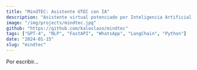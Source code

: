 ```yaml
---
title: "MindTEC: Asistente UTEC con IA"
description: "Asistente virtual potenciado por Inteligencia Artificial..."
image: "/img/projects/mindtec.jpg"
github: "https://github.com/kaloslazo/mindtec"
tags: ["GPT-4", "NLP", "FastAPI", "WhatsApp", "LangChain", "Python"]
date: "2024-01-15"
slug: "mindtec"
---
```


Por escribir...